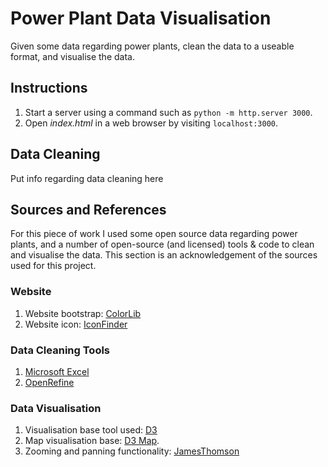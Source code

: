 # Power Plant Data Visualisation

Given some data regarding power plants, clean the data to a useable format, and visualise the data.

## Instructions

1. Start a server using a command such as `python -m http.server 3000`.
2. Open *index.html* in a web browser by visiting `localhost:3000`.

## Data Cleaning

Put info regarding data cleaning here

## Sources and References

For this piece of work I used some open source data regarding power plants, and a number of open-source (and licensed) tools & code to clean and visualise the data. This section is an acknowledgement of the sources used for this project.

### Website

1. Website bootstrap: [ColorLib](https://colorlib.com)
2. Website icon: [IconFinder](https://www.iconfinder.com/icons/1925741/cable_charge_electric_electric_plug_electricity_icon)

### Data Cleaning Tools

1. [Microsoft Excel](https://products.office.com/en-gb/excel)
2. [OpenRefine](http://openrefine.org/)

### Data Visualisation

1. Visualisation base tool used: [D3](https://d3js.org/)
2. Map visualisation base: [D3 Map](https://vida.io/gists/KuoWAKajdT7Q5q3Lt). 
3. Zooming and panning functionality: [JamesThomson](https://codepen.io/jamesthomson/pen/wMzQYG?editors=1010)
